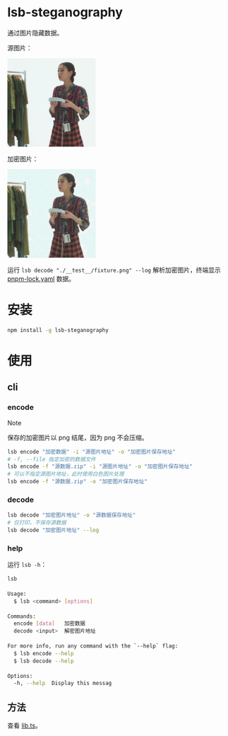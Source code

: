 # lsb-steganography

通过图片隐藏数据。

<p>
  <p>
    源图片：
  </p>
  <img width="200" src="./src/__test__/fixture.jpg" />
  <p>
    加密图片：
  </p>
  <img width="200" src="./src/__test__/fixture.png" />
</p>

运行 `lsb decode "./__test__/fixture.png" --log` 解析加密图片，终端显示 [pnpm-lock.yaml](./pnpm-lock.yaml) 数据。

# 安装

```bash
npm install -g lsb-steganography
```

# 使用

## cli

### encode

> [!NOTE]
> 保存的加密图片以 png 结尾，因为 png 不会压缩。

```bash
lsb encode "加密数据" -i "源图片地址" -o "加密图片保存地址"
# -f, --file 指定加密的数据文件
lsb encode -f "源数据.zip" -i "源图片地址" -o "加密图片保存地址"
# 可以不指定源图片地址，此时使用白色图片处理
lsb encode -f "源数据.zip" -o "加密图片保存地址"
```

### decode

```bash
lsb decode "加密图片地址" -o "源数据保存地址"
# 仅打印，不保存源数据
lsb decode "加密图片地址" --log
```

### help

运行 `lsb -h`：

```bash
lsb

Usage:
  $ lsb <command> [options]

Commands:
  encode [data]   加密数据
  decode <input>  解密图片地址

For more info, run any command with the `--help` flag:
  $ lsb encode --help
  $ lsb decode --help

Options:
  -h, --help  Display this messag
```

## 方法

查看 [lib.ts](/src/lib.ts)。
